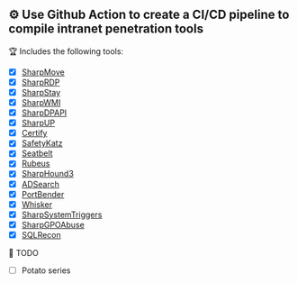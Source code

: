 ## ⚙️ Use Github Action to create a CI/CD pipeline to compile intranet penetration tools


🏆 Includes the following tools:

- [X] [SharpMove](https://github.com/0xthirteen/SharpMove)
- [X] [SharpRDP](https://github.com/0xthirteen/SharpRDP)
- [X] [SharpStay](https://github.com/0xthirteen/SharpStay)
- [X] [SharpWMI](https://github.com/GhostPack/SharpWMI)
- [X] [SharpDPAPI](https://github.com/GhostPack/SharpDPAPI)
- [X] [SharpUP](https://github.com/GhostPack/SharpUp)
- [X] [Certify](https://github.com/GhostPack/Certify)
- [X] [SafetyKatz](https://github.com/GhostPack/SafetyKatz)
- [X] [Seatbelt](https://github.com/GhostPack/Seatbelt)
- [X] [Rubeus](https://github.com/GhostPack/Rubeus)
- [X] [SharpHound3](https://github.com/BloodHoundAD/SharpHound3)
- [X] [ADSearch](https://github.com/tomcarver16/ADSearch)
- [X] [PortBender](https://github.com/praetorian-inc/PortBender)
- [X] [Whisker](https://github.com/eladshamir/Whisker)
- [X] [SharpSystemTriggers](https://github.com/cube0x0/SharpSystemTriggers)
- [X] [SharpGPOAbuse](https://github.com/FSecureLABS/SharpGPOAbuse)
- [X] [SQLRecon](https://github.com/skahwah/SQLRecon)

📝 TODO

- [ ] Potato series